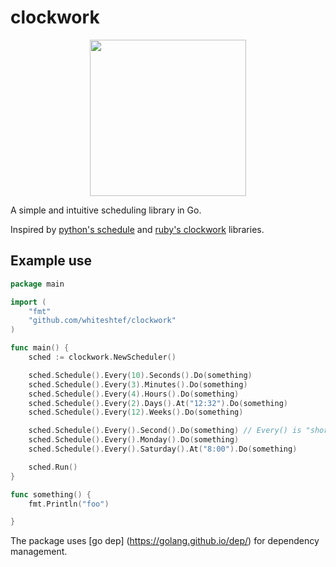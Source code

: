 # clockwork

<p align="center"><img height=250 src ="https://github.com/whiteShtef/clockwork/raw/master/assets/logo/large.png" /></p>

A simple and intuitive scheduling library in Go.

Inspired by [python's schedule](https://github.com/dbader/schedule) and [ruby's clockwork](https://github.com/adamwiggins/clockwork) libraries.


## Example use

```go
package main

import (
	"fmt"
	"github.com/whiteshtef/clockwork"
)

func main() {
	sched := clockwork.NewScheduler()

	sched.Schedule().Every(10).Seconds().Do(something)
	sched.Schedule().Every(3).Minutes().Do(something)
	sched.Schedule().Every(4).Hours().Do(something)
	sched.Schedule().Every(2).Days().At("12:32").Do(something)
	sched.Schedule().Every(12).Weeks().Do(something)

	sched.Schedule().Every().Second().Do(something) // Every() is "shorthand" for Every(1)
	sched.Schedule().Every().Monday().Do(something)
	sched.Schedule().Every().Saturday().At("8:00").Do(something)

	sched.Run()
}

func something() {
	fmt.Println("foo")

}
```

The package uses [go dep] (https://golang.github.io/dep/) for dependency management.
